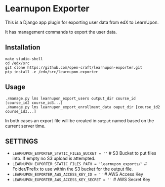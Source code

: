 Learnupon Exporter
==================

This is a Django app plugin for exporting user data from edX to LearnUpon.

It has management commands to export the user data.


## Installation

```
make studio-shell
cd /edx/src
git clone https://github.com/open-craft/learnupon-exporter.git
pip install -e /edx/src/learnupon-exporter
```

## Usage

```
./manage.py lms learnupon_export_users output_dir course_id [course_id2 course_id3...]
./manage.py lms learnupon_export_enrollment_data ouput_dir [course_id2 course_id3...]
```

In both cases an export file will be created in `output` named based on the current server time.

## SETTINGS

- `LEARNUPON_EXPORTER_STATIC_FILES_BUCKET = ''` # S3 Bucket to put files into. If empty no S3 upload is attempted.
- `LEARNUPON_EXPORTER_STATIC_FILES_PATH = 'learnupon_exports/'` # Folder/Prefix to use within the S3 bucket for the output file.
- `LEARNUPON_EXPORTER_AWS_ACCESS_KEY_ID = ''` # AWS Access Key
- `LEARNUPON_EXPORTER_AWS_ACCESS_KEY_SECRET = ''` # AWS Secret Key


